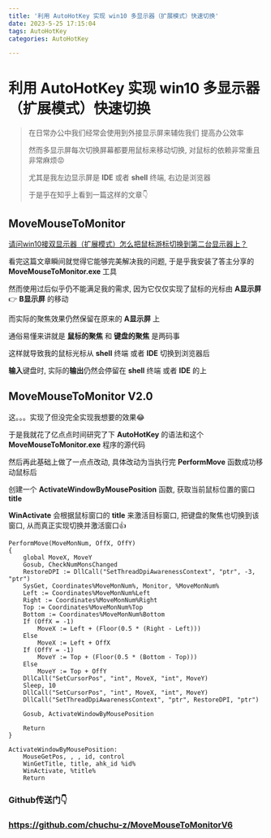 ```yaml
---
title: '利用 AutoHotKey 实现 win10 多显示器（扩展模式）快速切换'
date: 2023-5-25 17:15:04
tags: AutoHotKey
categories: AutoHotKey

---
```




# 利用 AutoHotKey 实现 win10 多显示器（扩展模式）快速切换



> 在日常办公中我们经常会使用到外接显示屏来辅佐我们 提高办公效率
>
> 然而多显示屏每次切换屏幕都要用鼠标来移动切换, 对鼠标的依赖非常重且非常麻烦😡
>
> 尤其是我左边显示屏是 **IDE** 或者 **shell** 终端, 右边是浏览器
>
> 于是乎在知乎上看到一篇这样的文章👇

<!--more-->



## MoveMouseToMonitor

[请问win10接双显示器（扩展模式）怎么把鼠标游标切换到第二台显示器上？](https://www.zhihu.com/question/50002939/answer/2482798775)

看完这篇文章瞬间就觉得它能够完美解决我的问题, 于是乎我安装了答主分享的 **MoveMouseToMonitor.exe** 工具

然而使用过后似乎仍不能满足我的需求, 因为它仅仅实现了鼠标的光标由 **A显示屏** 👉 **B显示屏** 的移动

而实际的聚焦效果仍然保留在原来的 **A显示屏** 上

通俗易懂来讲就是 **鼠标的聚焦** 和 **键盘的聚焦** 是两码事

这样就导致我的鼠标光标从  **shell** 终端 或者  **IDE** 切换到浏览器后

**输入**键盘时, 实际的**输出**仍然会停留在  **shell** 终端 或者  **IDE** 的上



## MoveMouseToMonitor V2.0

这。。。实现了但没完全实现我想要的效果😂

于是我就花了亿点点时间研究了下 **AutoHotKey** 的语法和这个**MoveMouseToMonitor.exe** 程序的源代码

然后再此基础上做了一点点改动,  具体改动为当执行完 **PerformMove** 函数成功移动鼠标后

创建一个 **ActivateWindowByMousePosition** 函数,  获取当前鼠标位置的窗口 **title**

**WinActivate** 会根据鼠标窗口的 **title** 来激活目标窗口, 把键盘的聚焦也切换到该窗口, 从而真正实现切换并激活窗口👍

```autohotkey
PerformMove(MoveMonNum, OffX, OffY)
{
    global MoveX, MoveY
    Gosub, CheckNumMonsChanged
    RestoreDPI := DllCall("SetThreadDpiAwarenessContext", "ptr", -3, "ptr")
    SysGet, Coordinates%MoveMonNum%, Monitor, %MoveMonNum%
    Left := Coordinates%MoveMonNum%Left
    Right := Coordinates%MoveMonNum%Right
    Top := Coordinates%MoveMonNum%Top
    Bottom := Coordinates%MoveMonNum%Bottom
    If (OffX = -1)
        MoveX := Left + (Floor(0.5 * (Right - Left)))
    Else
        MoveX := Left + OffX
    If (OffY = -1)
        MoveY := Top + (Floor(0.5 * (Bottom - Top)))
    Else
        MoveY := Top + OffY
    DllCall("SetCursorPos", "int", MoveX, "int", MoveY)
    Sleep, 10
    DllCall("SetCursorPos", "int", MoveX, "int", MoveY)
    DllCall("SetThreadDpiAwarenessContext", "ptr", RestoreDPI, "ptr")

    Gosub, ActivateWindowByMousePosition

    Return
}

ActivateWindowByMousePosition:
    MouseGetPos, , , id, control
    WinGetTitle, title, ahk_id %id%
    WinActivate, %title%
    Return

```



### Github传送门👇

###  https://github.com/chuchu-z/MoveMouseToMonitorV6

